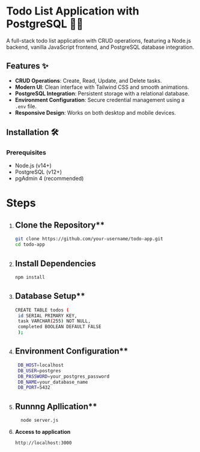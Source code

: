 # Todo List Application with PostgreSQL 📝🐘

A full-stack todo list application with CRUD operations, featuring a Node.js backend, vanilla JavaScript frontend, and PostgreSQL database integration.

## Features ✨
- **CRUD Operations**: Create, Read, Update, and Delete tasks.
- **Modern UI**: Clean interface with Tailwind CSS and smooth animations.
- **PostgreSQL Integration**: Persistent storage with a relational database.
- **Environment Configuration**: Secure credential management using a `.env` file.
- **Responsive Design**: Works on both desktop and mobile devices.

## Installation 🛠️

### Prerequisites
- Node.js (v14+)
- PostgreSQL (v12+)
- pgAdmin 4 (recommended)

# Steps

1. ## Clone the Repository**
   ```bash
   git clone https://github.com/your-username/todo-app.git
   cd todo-app

2. ## Install Dependencies
   ```bash
   npm install

3. ## Database Setup**
   ```bash
   CREATE TABLE todos (
    id SERIAL PRIMARY KEY,
    task VARCHAR(255) NOT NULL,
    completed BOOLEAN DEFAULT FALSE
    );

4. ## Environment Configuration**
   ```bash
    DB_HOST=localhost
    DB_USER=postgres
    DB_PASSWORD=your_postgres_password
    DB_NAME=your_database_name
    DB_PORT=5432

5. ## Runnng Apllication**
   ```bash
     node server.js

6. **Access to application**
    ```bash
   http://localhost:3000

